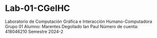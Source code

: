 # Lab-01-CGeIHC
Laboratorio de Computación Gráfica e Interacción Humano-Computadora
Grupo 01
Alumno: Marentes Degollado Ian Paul
Número de cuenta: 418046210
Semestre 2024-2

